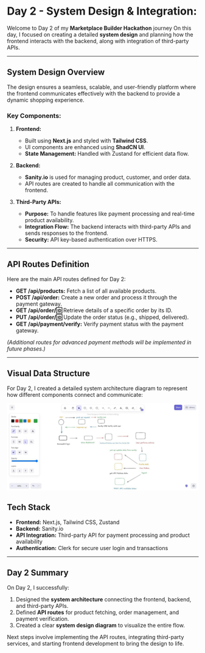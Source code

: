 #  Day 2 - System Design & Integration: 
Welcome to Day 2 of my **Marketplace Builder Hackathon** journey On this day, I focused on creating a detailed **system design** and planning how the frontend interacts with the backend, along with integration of third-party APIs.

---

##  System Design Overview

The design ensures a seamless, scalable, and user-friendly platform where the frontend communicates effectively with the backend to provide a dynamic shopping experience.

### **Key Components:**

1. **Frontend:**
   - Built using **Next.js** and styled with **Tailwind CSS**.
   - UI components are enhanced using **ShadCN UI**.
   - **State Management:** Handled with Zustand for efficient data flow.

2. **Backend:**
   - **Sanity.io** is used for managing product, customer, and order data.
   - API routes are created to handle all communication with the frontend.

3. **Third-Party APIs:**
   - **Purpose:** To handle features like payment processing and real-time product availability.
   - **Integration Flow:** The backend interacts with third-party APIs and sends responses to the frontend.
   - **Security:** API key-based authentication over HTTPS.

---

##  API Routes Definition

Here are the main API routes defined for Day 2:

- **GET /api/products:** Fetch a list of all available products.
- **POST /api/order:** Create a new order and process it through the payment gateway.
- **GET /api/order/:id:** Retrieve details of a specific order by its ID.
- **PUT /api/order/:id:** Update the order status (e.g., shipped, delivered).
- **GET /api/payment/verify:** Verify payment status with the payment gateway.

*(Additional routes for advanced payment methods will be implemented in future phases.)*

---

##  Visual Data Structure

For Day 2, I created a detailed system architecture diagram to represent how different components connect and communicate:

![Day 2 System Design Diagram](https://github.com/MahnoorAbdulnaeem/Marketplace-Hackathon-2025/blob/main/day-2/5.png)




## Tech Stack

- **Frontend:** Next.js, Tailwind CSS, Zustand
- **Backend:** Sanity.io
- **API Integration:** Third-party API for payment processing and product availability
- **Authentication:** Clerk for secure user login and transactions

---

##  Day 2 Summary

On Day 2, I successfully:

1. Designed the **system architecture** connecting the frontend, backend, and third-party APIs.
2. Defined **API routes** for product fetching, order management, and payment verification.
3. Created a clear **system design diagram** to visualize the entire flow.

Next steps involve implementing the API routes, integrating third-party services, and starting frontend development to bring the design to life.

